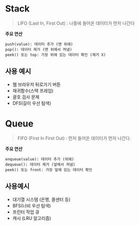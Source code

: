 # Stack

> LIFO (Last In, First Out) : 나중에 들어온 데이터가 먼저 나간다

**주요 연산**

```text
push(value): 데이터 추가 (맨 위에)
pop(): 데이터 제거 (맨 위에서 꺼냄)
peek() 또는 top: 가장 위에 있는 데이터 확인 (제거 X)
```

## 사용 예시

- 웹 브라우저 뒤로가기 버튼
- 재귀함수(스택 프레임)
- 괄호 검사 문제
- DFS(길이 우선 탐색)

# Queue

> FIFO (First In First Out) : 먼저 들어온 데이터가 먼저 나간다.

**주요 연산**

```text
enqueue(value): 데이터 추가 (뒤에)
dequeue(): 데이터 제거 (앞에서 꺼냄)
peek() 또는 front: 가장 앞에 있는 데이터 확인
```

## 사용예시

- 대기열 시스템 (은행, 콜센터 등)
- BFS(너비 우선 탐색)
- 프린터 작업 큐
- 캐시 (LRU 알고리즘)
